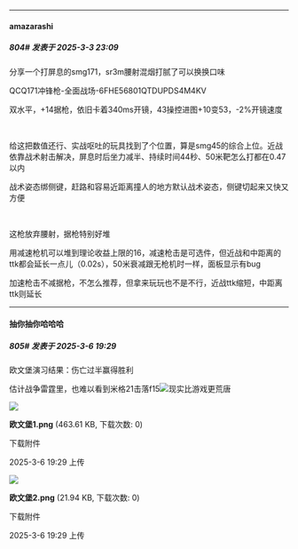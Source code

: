 ﻿
*****

####  amazarashi  
##### 804#       发表于 2025-3-3 23:09

分享一个打屏息的smg171，sr3m腰射混烟打腻了可以换换口味

QCQ171冲锋枪-全面战场-6FHE56801QTDUPDS4M4KV

双水平，+14据枪，依旧卡着340ms开镜，43操控进图+10变53，-2%开镜速度

   

给这把数值还行、实战呕吐的玩具找到了个位置，算是smg45的综合上位。近战依靠战术射击解决，屏息时后坐力减半、持续时间44秒、50米靶怎么打都在0.47以内

战术姿态绑侧键，赶路和容易近距离撞人的地方默认战术姿态，侧键切起来又快又方便

   

这枪放弃腰射，据枪特别好堆

用减速枪机可以堆到理论收益上限的16，减速枪击是可选件，但近战和中距离的ttk都会延长一点儿（0.02s），50米衰减跟无枪机时一样，面板显示有bug

加速枪击不减据枪，不怎么推荐，但拿来玩玩也不是不行，近战ttk缩短，中距离ttk则延长


*****

####  抽你抽你哈哈哈  
##### 805#       发表于 2025-3-6 19:29

​欧文堡演习结果：伤亡过半赢得胜利

估计战争雷霆里，也难以看到米格21击落f15<img src="https://static.saraba1st.com/image/smiley/face2017/050.png" referrerpolicy="no-referrer">现实比游戏更荒唐

<img src="https://img.saraba1st.com/forum/202503/06/192929v36t97q8ij39900z.png" referrerpolicy="no-referrer">

<strong>欧文堡1.png</strong> (463.61 KB, 下载次数: 0)

下载附件

2025-3-6 19:29 上传

<img src="https://img.saraba1st.com/forum/202503/06/192937j7mljo7qcm7adtff.png" referrerpolicy="no-referrer">

<strong>欧文堡2.png</strong> (21.94 KB, 下载次数: 0)

下载附件

2025-3-6 19:29 上传

